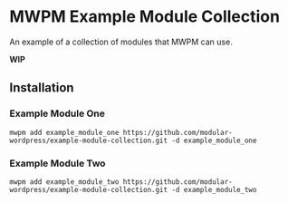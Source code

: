 # MWPM Example Module Collection

An example of a collection of modules that MWPM can use.

**WIP**

## Installation

### Example Module One

```
mwpm add example_module_one https://github.com/modular-wordpress/example-module-collection.git -d example_module_one
```

### Example Module Two

```
mwpm add example_module_two https://github.com/modular-wordpress/example-module-collection.git -d example_module_two
```
